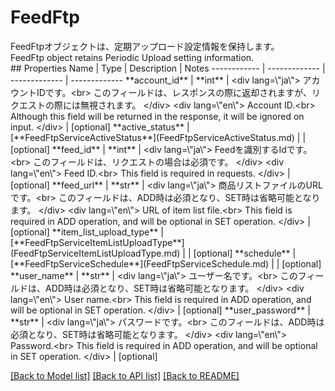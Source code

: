 # FeedFtp

<div lang=\"ja\">FeedFtpオブジェクトは、定期アップロード設定情報を保持します。</div> <div lang=\"en\">FeedFtp object retains Periodic Upload setting information.</div> 
## Properties
Name | Type | Description | Notes
------------ | ------------- | ------------- | -------------
**account_id** | **int** | &lt;div lang&#x3D;\&quot;ja\&quot;&gt; アカウントIDです。&lt;br&gt; このフィールドは、レスポンスの際に返却されますが、リクエストの際には無視されます。 &lt;/div&gt; &lt;div lang&#x3D;\&quot;en\&quot;&gt; Account ID.&lt;br&gt; Although this field will be returned in the response, it will be ignored on input. &lt;/div&gt;  | [optional] 
**active_status** | [**FeedFtpServiceActiveStatus**](FeedFtpServiceActiveStatus.md) |  | [optional] 
**feed_id** | **int** | &lt;div lang&#x3D;\&quot;ja\&quot;&gt; Feedを識別するIdです。&lt;br&gt; このフィールドは、リクエストの場合は必須です。 &lt;/div&gt; &lt;div lang&#x3D;\&quot;en\&quot;&gt; Feed ID.&lt;br&gt; This field is required in requests. &lt;/div&gt;  | [optional] 
**feed_url** | **str** | &lt;div lang&#x3D;\&quot;ja\&quot;&gt; 商品リストファイルのURLです。&lt;br&gt; このフィールドは、ADD時は必須となり、SET時は省略可能となります。 &lt;/div&gt; &lt;div lang&#x3D;\&quot;en\&quot;&gt; URL of item list file.&lt;br&gt; This field is required in ADD operation, and will be optional in SET operation. &lt;/div&gt;  | [optional] 
**item_list_upload_type** | [**FeedFtpServiceItemListUploadType**](FeedFtpServiceItemListUploadType.md) |  | [optional] 
**schedule** | [**FeedFtpServiceSchedule**](FeedFtpServiceSchedule.md) |  | [optional] 
**user_name** | **str** | &lt;div lang&#x3D;\&quot;ja\&quot;&gt; ユーザー名です。&lt;br&gt; このフィールドは、ADD時は必須となり、SET時は省略可能となります。 &lt;/div&gt; &lt;div lang&#x3D;\&quot;en\&quot;&gt; User name.&lt;br&gt; This field is required in ADD operation, and will be optional in SET operation. &lt;/div&gt;  | [optional] 
**user_password** | **str** | &lt;div lang&#x3D;\&quot;ja\&quot;&gt; パスワードです。&lt;br&gt; このフィールドは、ADD時は必須となり、SET時は省略可能となります。 &lt;/div&gt; &lt;div lang&#x3D;\&quot;en\&quot;&gt; Password.&lt;br&gt; This field is required in ADD operation, and will be optional in SET operation. &lt;/div&gt;  | [optional] 

[[Back to Model list]](../README.md#documentation-for-models) [[Back to API list]](../README.md#documentation-for-api-endpoints) [[Back to README]](../README.md)


